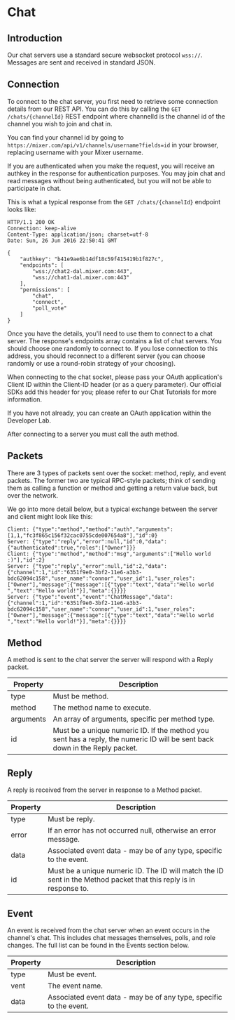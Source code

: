 # Chat
## Introduction
Our chat servers use a standard secure websocket protocol `wss://`. Messages are sent and received in standard JSON.

## Connection
To connect to the chat server, you first need to retrieve some connection details from our REST API. You can do this by calling the `GET /chats/{channelId}` REST endpoint where channelId is the channel id of the channel you wish to join and chat in.

You can find your channel id by going to `https://mixer.com/api/v1/channels/username?fields=id` in your browser, replacing username with your Mixer username.

If you are authenticated when you make the request, you will receive an authkey in the response for authentication purposes. You may join chat and read messages without being authenticated, but you will not be able to participate in chat.

This is what a typical response from the `GET /chats/{channelId}` endpoint looks like:

```
HTTP/1.1 200 OK
Connection: keep-alive
Content-Type: application/json; charset=utf-8
Date: Sun, 26 Jun 2016 22:50:41 GMT

{
    "authkey": "b41e9ae6b14df18c59f415419b1f827c",
    "endpoints": [
        "wss://chat2-dal.mixer.com:443",
        "wss://chat1-dal.mixer.com:443"
    ],
    "permissions": [
        "chat",
        "connect",
        "poll_vote"
    ]
}
```
Once you have the details, you'll need to use them to connect to a chat server. The response's endpoints array contains a list of chat servers. You should choose one randomly to connect to. If you lose connection to this address, you should reconnect to a different server (you can choose randomly or use a round-robin strategy of your choosing).

When connecting to the chat socket, please pass your OAuth application's Client ID within the Client-ID header (or as a query parameter). Our official SDKs add this header for you; please refer to our Chat Tutorials for more information.

If you have not already, you can create an OAuth application within the Developer Lab.

After connecting to a server you must call the auth method.

## Packets
There are 3 types of packets sent over the socket: method, reply, and event packets. The former two are typical RPC-style packets; think of sending them as calling a function or method and getting a return value back, but over the network.

We go into more detail below, but a typical exchange between the server and client might look like this:
```
Client: {"type":"method","method":"auth","arguments":[1,1,"fc3f865c156f32cac0755cde007654a8"],"id":0}
Server: {"type":"reply","error":null,"id":0,"data":{"authenticated":true,"roles":["Owner"]}}
Client: {"type":"method","method":"msg","arguments":["Hello world :)"],"id":2}
Server: {"type":"reply","error":null,"id":2,"data":{"channel":1,"id":"6351f9e0-3bf2-11e6-a3b3-bdc62094c158","user_name":"connor","user_id":1,"user_roles":["Owner"],"message":{"message":[{"type":"text","data":"Hello world ","text":"Hello world!"}],"meta":{}}}}
Server: {"type":"event","event":"ChatMessage","data":{"channel":1,"id":"6351f9e0-3bf2-11e6-a3b3-bdc62094c158","user_name":"connor","user_id":1,"user_roles":["Owner"],"message":{"message":[{"type":"text","data":"Hello world ","text":"Hello world!"}],"meta":{}}}}
```
## Method
A method is sent to the chat server the server will respond with a Reply packet.

| Property  | Description                                                                                                                 |
| --------- | --------------------------------------------------------------------------------------------------------------------------- |
| type      | Must be method.                                                                                                             |
| method    | The method name to execute.                                                                                                 |
| arguments | An array of arguments, specific per method type.                                                                            |
| id        | Must be a unique numeric ID. If the method you sent has a reply, the numeric ID will be sent back down in the Reply packet. |

## Reply
A reply is received from the server in response to a Method packet.

| Property | Description                                                                                                        |
| -------- | ------------------------------------------------------------------------------------------------------------------ |
| type     | Must be reply.                                                                                                     |
| error    | If an error has not occurred null, otherwise an error message.                                                     |
| data     | Associated event data - may be of any type, specific to the event.                                                 |
| id       | Must be a unique numeric ID. The ID will match the ID sent in the Method packet that this reply is in response to. |

## Event
An event is received from the chat server when an event occurs in the channel's chat. This includes chat messages themselves, polls, and role changes. The full list can be found in the Events section below.

| Property | Description                                                        |
| -------- | ------------------------------------------------------------------ |
| type     | Must be event.                                                     |
| vent     | The event name.                                                    |
| data     | Associated event data - may be of any type, specific to the event. |